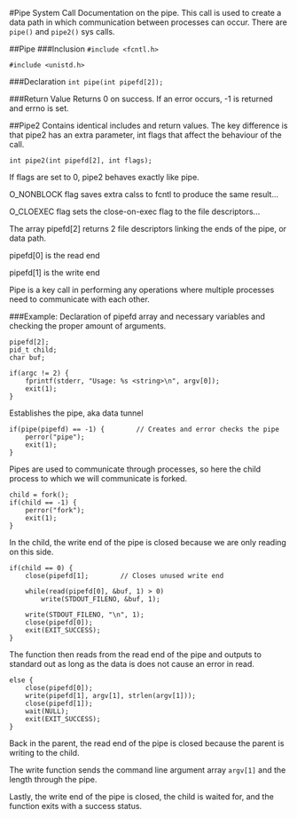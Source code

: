 #Pipe System Call
Documentation on the pipe. This call is used to create a data path in which communication between processes can occur. There are `pipe()` and `pipe2()` sys calls.

##Pipe
###Inclusion
`#include <fcntl.h>`

`#include <unistd.h>`

###Declaration
`int pipe(int pipefd[2]);`

###Return Value
Returns 0 on success. If an error occurs, -1 is returned and errno is set.

##Pipe2
Contains identical includes and return values. The key difference is that pipe2 has an extra parameter, int flags that affect the behaviour of the call.

`int pipe2(int pipefd[2], int flags);`

If flags are set to 0, pipe2 behaves exactly like pipe.

O_NONBLOCK flag saves extra calss to fcntl to produce the same result...

O_CLOEXEC flag sets the close-on-exec flag to the file descriptors...


The array pipefd[2] returns 2 file descriptors linking the ends of the pipe, or data path.

pipefd[0] is the read end

pipefd[1] is the write end

Pipe is a key call in performing any operations where multiple processes need to communicate with each other.

###Example:
Declaration of pipefd array and necessary variables and checking the proper amount of arguments.

```
pipefd[2];
pid_t child;
char buf;

if(argc != 2) {
	fprintf(stderr, "Usage: %s <string>\n", argv[0]);
	exit(1);
}
```

Establishes the pipe, aka data tunnel

```
if(pipe(pipefd) == -1) {		// Creates and error checks the pipe
	perror("pipe");	
	exit(1);
}
```

Pipes are used to communicate through processes, so here the child process to which we will communicate is forked.

```
child = fork();
if(child == -1) {
	perror("fork");
	exit(1);
}
```

In the child, the write end of the pipe is closed because we are only reading on this side.

```
if(child == 0) {
	close(pipefd[1];		// Closes unused write end

	while(read(pipefd[0], &buf, 1) > 0)
		write(STDOUT_FILENO, &buf, 1);

	write(STDOUT_FILENO, "\n", 1);
	close(pipefd[0]);
	exit(EXIT_SUCCESS);
}
```

The function then reads from the read end of the pipe and outputs to standard out as long as the data is does not cause an error in read.


```
else {
	close(pipefd[0]);
	write(pipefd[1], argv[1], strlen(argv[1]));
	close(pipefd[1]);
	wait(NULL);
	exit(EXIT_SUCCESS);
}
```

Back in the parent, the read end of the pipe is closed because the parent is writing to the child.

The write function sends the command line argument array `argv[1]` and the length through the pipe.

Lastly, the write end of the pipe is closed, the child is waited for, and the function exits with a success status.
